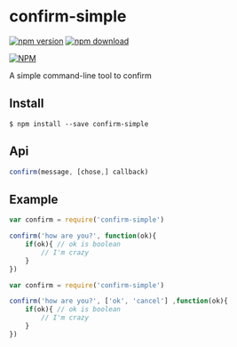 confirm-simple
==============
[![npm version](http://img.shields.io/npm/v/confirm-simple.svg)](https://www.npmjs.org/package/confirm-simple)
[![npm download](http://img.shields.io/npm/dm/confirm-simple.svg)](https://www.npmjs.org/package/confirm-simple)

[![NPM](https://nodei.co/npm/confirm-simple.png?downloads=true&downloadRank=true&stars=true)](https://nodei.co/npm/confirm-simple/)

A simple command-line tool to confirm

## Install

```
$ npm install --save confirm-simple
```

## Api

```javascript
confirm(message, [chose,] callback)
```

## Example

```javascript
var confirm = require('confirm-simple')

confirm('how are you?', function(ok){
    if(ok){ // ok is boolean
        // I'm crazy
    }
})

```

```javascript
var confirm = require('confirm-simple')

confirm('how are you?', ['ok', 'cancel'] ,function(ok){
    if(ok){ // ok is boolean
        // I'm crazy
    }
})

```

